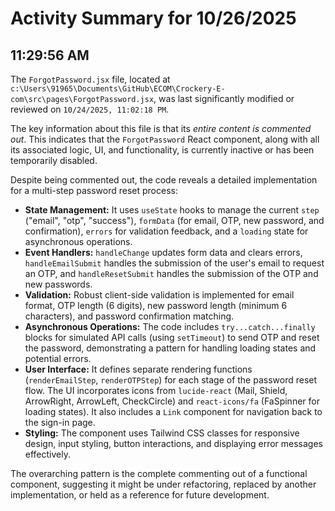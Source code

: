 # Activity Summary for 10/26/2025

## 11:29:56 AM
The `ForgotPassword.jsx` file, located at `c:\Users\91965\Documents\GitHub\ECOM\Crockery-E-com\src\pages\ForgotPassword.jsx`, was last significantly modified or reviewed on `10/24/2025, 11:02:18 PM`.

The key information about this file is that its *entire content is commented out*. This indicates that the `ForgotPassword` React component, along with all its associated logic, UI, and functionality, is currently inactive or has been temporarily disabled.

Despite being commented out, the code reveals a detailed implementation for a multi-step password reset process:
*   **State Management:** It uses `useState` hooks to manage the current `step` ("email", "otp", "success"), `formData` (for email, OTP, new password, and confirmation), `errors` for validation feedback, and a `loading` state for asynchronous operations.
*   **Event Handlers:** `handleChange` updates form data and clears errors, `handleEmailSubmit` handles the submission of the user's email to request an OTP, and `handleResetSubmit` handles the submission of the OTP and new passwords.
*   **Validation:** Robust client-side validation is implemented for email format, OTP length (6 digits), new password length (minimum 6 characters), and password confirmation matching.
*   **Asynchronous Operations:** The code includes `try...catch...finally` blocks for simulated API calls (using `setTimeout`) to send OTP and reset the password, demonstrating a pattern for handling loading states and potential errors.
*   **User Interface:** It defines separate rendering functions (`renderEmailStep`, `renderOTPStep`) for each stage of the password reset flow. The UI incorporates icons from `lucide-react` (Mail, Shield, ArrowRight, ArrowLeft, CheckCircle) and `react-icons/fa` (FaSpinner for loading states). It also includes a `Link` component for navigation back to the sign-in page.
*   **Styling:** The component uses Tailwind CSS classes for responsive design, input styling, button interactions, and displaying error messages effectively.

The overarching pattern is the complete commenting out of a functional component, suggesting it might be under refactoring, replaced by another implementation, or held as a reference for future development.